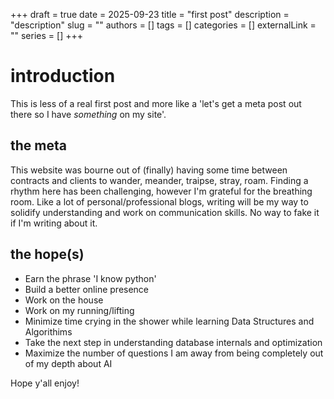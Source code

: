 +++
draft = true
date = 2025-09-23
title = "first post"
description = "description"
slug = ""
authors = []
tags = []
categories = []
externalLink = ""
series = []
+++

# introduction
This is less of a real first post and more like a 'let's get a meta post out there so I have _something_ on my site'.

## the meta
This website was bourne out of (finally) having some time between contracts and clients to wander, meander, traipse, stray, roam.  Finding a rhythm here has been challenging, however
I'm grateful for the breathing room.  Like a lot of personal/professional blogs, writing will be my way to solidify understanding and work on communication skills.
No way to fake it if I'm writing about it.

## the hope(s)
- Earn the phrase 'I know python'
- Build a better online presence
- Work on the house
- Work on my running/lifting
- Minimize time crying in the shower while learning Data Structures and Algorithims
- Take the next step in understanding database internals and optimization
- Maximize the number of questions I am away from being completely out of my depth about AI

Hope y'all enjoy!
